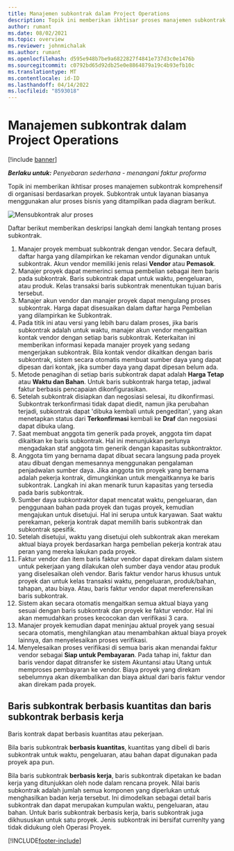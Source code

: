 ```yaml
---
title: Manajemen subkontrak dalam Project Operations
description: Topik ini memberikan ikhtisar proses manajemen subkontrak komprehensif umumnya di organisasi berdasarkan proyek.
author: rumant
ms.date: 08/02/2021
ms.topic: overview
ms.reviewer: johnmichalak
ms.author: rumant
ms.openlocfilehash: d595e948b7be9a6822827f4841e737d3c0e1476b
ms.sourcegitcommit: c0792bd65d92db25e0e8864879a19c4b93efb10c
ms.translationtype: MT
ms.contentlocale: id-ID
ms.lasthandoff: 04/14/2022
ms.locfileid: "8593018"
---
```

# <a name="subcontract-management-in-project-operations"></a>Manajemen subkontrak dalam Project Operations

[!include [banner](../../includes/dataverse-preview.md)]

_**Berlaku untuk:** Penyebaran sederhana - menangani faktur proforma_

Topik ini memberikan ikhtisar proses manajemen subkontrak komprehensif di organisasi berdasarkan proyek. Subkontrak untuk layanan biasanya menggunakan alur proses bisnis yang ditampilkan pada diagram berikut.

![Mensubkontrak alur proses](../media/SubcontractingProcessFlow.png)

Daftar berikut memberikan deskripsi langkah demi langkah tentang proses subkontrak.

1. Manajer proyek membuat subkontrak dengan vendor. Secara default, daftar harga yang dilampirkan ke rekaman vendor digunakan untuk subkontrak. Akun vendor memiliki jenis relasi **Vendor** atau **Pemasok**.
2. Manajer proyek dapat memerinci semua pembelian sebagai item baris pada subkontrak. Baris subkontrak dapat untuk waktu, pengeluaran, atau produk. Kelas transaksi baris subkontrak menentukan tujuan baris tersebut.
3. Manajer akun vendor dan manajer proyek dapat mengulang proses subkontrak. Harga dapat disesuaikan dalam daftar harga Pembelian yang dilampirkan ke Subkontrak.
4. Pada titik ini atau versi yang lebih baru dalam proses, jika baris subkontrak adalah untuk waktu, manajer akun vendor mengaitkan kontak vendor dengan setiap baris subkontrak. Keterkaitan ini memberikan informasi kepada manajer proyek yang sedang mengerjakan subkontrak. Bila kontak vendor dikaitkan dengan baris subkontrak, sistem secara otomatis membuat sumber daya yang dapat dipesan dari kontak, jika sumber daya yang dapat dipesan belum ada.
5. Metode penagihan di setiap baris subkontrak dapat adalah **Harga Tetap** atau **Waktu dan Bahan**. Untuk baris subkontrak harga tetap, jadwal faktur berbasis pencapaian dikonfigurasikan.
6.  Setelah subkontrak disiapkan dan negosiasi selesai, itu dikonfirmasi. Subkontrak terkonfirmasi tidak dapat diedit, namun jika perubahan terjadi, subkontrak dapat 'dibuka kembali untuk pengeditan', yang akan menetapkan status dari **Terkonfirmasi** kembali ke **Draf** dan negosiasi dapat dibuka ulang. 
7.  Saat membuat anggota tim generik pada proyek, anggota tim dapat dikaitkan ke baris subkontrak. Hal ini menunjukkan perlunya mengadakan staf anggota tim generik dengan kapasitas subkontraktor.
8.  Anggota tim yang bernama dapat dibuat secara langsung pada proyek atau dibuat dengan memesannya menggunakan pengalaman penjadwalan sumber daya. Jika anggota tim proyek yang bernama adalah pekerja kontrak, dimungkinkan untuk mengaitkannya ke baris subkontrak. Langkah ini akan menarik turun kapasitas yang tersedia pada baris subkontrak.
9.  Sumber daya subkontraktor dapat mencatat waktu, pengeluaran, dan penggunaan bahan pada proyek dan tugas proyek, kemudian mengajukan untuk disetujui. Hal ini serupa untuk karyawan. Saat waktu perekaman, pekerja kontrak dapat memilih baris subkontrak dan subkontrak spesifik.
10. Setelah disetujui, waktu yang disetujui oleh subkontrak akan merekam aktual biaya proyek berdasarkan harga pembelian pekerja kontrak atau peran yang mereka lakukan pada proyek.
11. Faktur vendor dan item baris faktur vendor dapat direkam dalam sistem untuk pekerjaan yang dilakukan oleh sumber daya vendor atau produk yang diselesaikan oleh vendor. Baris faktur vendor harus khusus untuk proyek dan untuk kelas transaksi waktu, pengeluaran, produk/bahan, tahapan, atau biaya. Atau, baris faktur vendor dapat mereferensikan baris subkontrak.
12. Sistem akan secara otomatis mengaitkan semua aktual biaya yang sesuai dengan baris subkontrak dan proyek ke faktur vendor. Hal ini akan memudahkan proses kecocokan dan verifikasi 3 cara.
13. Manajer proyek kemudian dapat meninjau aktual proyek yang sesuai secara otomatis, menghilangkan atau menambahkan aktual biaya proyek lainnya, dan menyelesaikan proses verifikasi.
14. Menyelesaikan proses verifikasi di semua baris akan menandai faktur vendor sebagai **Siap untuk Pembayaran**. Pada tahap ini, faktur dan baris vendor dapat ditransfer ke sistem Akuntansi atau Utang untuk memproses pembayaran ke vendor. Biaya proyek yang direkam sebelumnya akan dikembalikan dan biaya aktual dari baris faktur vendor akan direkam pada proyek.

## <a name="quantity-based-subcontract-lines-and-work-based-subcontract-lines"></a>Baris subkontrak berbasis kuantitas dan baris subkontrak berbasis kerja

Baris kontrak dapat berbasis kuantitas atau pekerjaan. 

Bila baris subkontrak **berbasis kuantitas**, kuantitas yang dibeli di baris subkontrak untuk waktu, pengeluaran, atau bahan dapat digunakan pada proyek apa pun.

Bila baris subkontrak **berbasis kerja**, baris subkontrak dipetakan ke badan kerja yang ditunjukkan oleh node dalam rencana proyek. Nilai baris subkontrak adalah jumlah semua komponen yang diperlukan untuk menghasilkan badan kerja tersebut. Ini dimodelkan sebagai detail baris subkontrak dan dapat merupakan kumpulan waktu, pengeluaran, atau bahan. Untuk baris subkontrak berbasis kerja, baris subkontrak juga dikhususkan untuk satu proyek. Jenis subkontrak ini bersifat currenlty yang tidak didukung oleh Operasi Proyek.

[!INCLUDE[footer-include](../../includes/footer-banner.md)]

